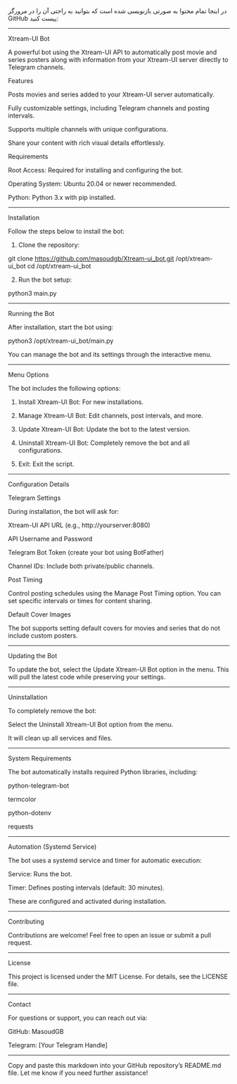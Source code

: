 در اینجا تمام محتوا به صورتی بازنویسی شده است که بتوانید به راحتی آن را در مرورگر GitHub پیست کنید:


---

Xtream-UI Bot

A powerful bot using the Xtream-UI API to automatically post movie and series posters along with information from your Xtream-UI server directly to Telegram channels.

Features

Posts movies and series added to your Xtream-UI server automatically.

Fully customizable settings, including Telegram channels and posting intervals.

Supports multiple channels with unique configurations.

Share your content with rich visual details effortlessly.


Requirements

Root Access: Required for installing and configuring the bot.

Operating System: Ubuntu 20.04 or newer recommended.

Python: Python 3.x with pip installed.



---

Installation

Follow the steps below to install the bot:

1. Clone the repository:

git clone https://github.com/masoudgb/Xtream-ui_bot.git /opt/xtream-ui_bot
cd /opt/xtream-ui_bot


2. Run the bot setup:

python3 main.py




---

Running the Bot

After installation, start the bot using:

python3 /opt/xtream-ui_bot/main.py

You can manage the bot and its settings through the interactive menu.


---

Menu Options

The bot includes the following options:

1. Install Xtream-UI Bot: For new installations.


2. Manage Xtream-UI Bot: Edit channels, post intervals, and more.


3. Update Xtream-UI Bot: Update the bot to the latest version.


4. Uninstall Xtream-UI Bot: Completely remove the bot and all configurations.


5. Exit: Exit the script.




---

Configuration Details

Telegram Settings

During installation, the bot will ask for:

Xtream-UI API URL (e.g., http://yourserver:8080)

API Username and Password

Telegram Bot Token (create your bot using BotFather)

Channel IDs: Include both private/public channels.


Post Timing

Control posting schedules using the Manage Post Timing option. You can set specific intervals or times for content sharing.

Default Cover Images

The bot supports setting default covers for movies and series that do not include custom posters.


---

Updating the Bot

To update the bot, select the Update Xtream-UI Bot option in the menu. This will pull the latest code while preserving your settings.


---

Uninstallation

To completely remove the bot:

Select the Uninstall Xtream-UI Bot option from the menu.

It will clean up all services and files.



---

System Requirements

The bot automatically installs required Python libraries, including:

python-telegram-bot

termcolor

python-dotenv

requests



---

Automation (Systemd Service)

The bot uses a systemd service and timer for automatic execution:

Service: Runs the bot.

Timer: Defines posting intervals (default: 30 minutes).


These are configured and activated during installation.


---

Contributing

Contributions are welcome! Feel free to open an issue or submit a pull request.


---

License

This project is licensed under the MIT License. For details, see the LICENSE file.


---

Contact

For questions or support, you can reach out via:

GitHub: MasoudGB

Telegram: [Your Telegram Handle]



---

Copy and paste this markdown into your GitHub repository’s README.md file. Let me know if you need further assistance!

